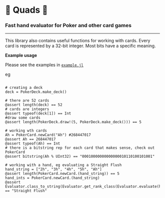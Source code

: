 #   🔷 Quads 🔷
### Fast hand evaluator for Poker and other card games

---------------

This library also contains useful functions for working with cards.
Every card is represented by a 32-bit integer. Most bits have a specific meaning.

**Example usage**

Please see the examples in [`example.jl`](example.jl)

eg

```

# creating a deck
deck = PokerDeck.make_deck()

# there are 52 cards
@assert length(deck) == 52
# cards are integers
@assert typeof(deck[1]) == Int
#draw some cards
@assert length(PokerDeck.draw!(5, PokerDeck.make_deck())) == 5

# working wth cards
Ah = PokerCard.newCard("Ah") #268447017
@assert Ah == 268447017
@assert typeof(Ah) == Int
# there is a bitstring rep for each card that makes sense, check out PokerCard
@assert bitstring(Ah % UInt32) == "00010000000000000010110100101001"

# working with a hand, eg evaluating a Straight Flush
hand_string = ["2h", "3h", "4h", "5h", "Ah"]
@assert length(PokerCard.newCard.(hand_string)) == 5
hand_ints = PokerCard.newCard.(hand_string)
@assert Evaluator.class_to_string(Evaluator.get_rank_class(Evaluator.evaluate(hand_ints))) == "Straight Flush"

```
